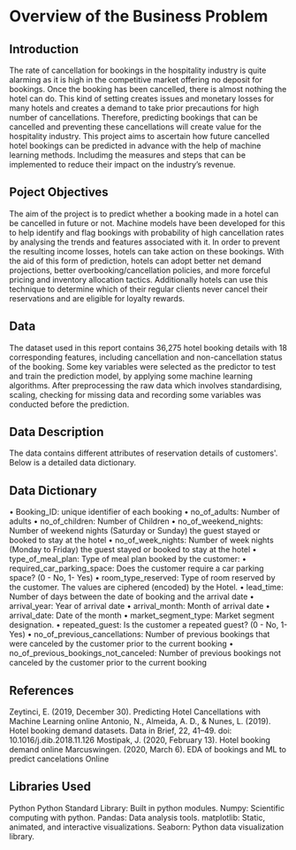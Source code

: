 # Overview of the Business Problem

## Introduction 
The rate of cancellation for bookings in the hospitality industry is quite alarming as it is high in the competitive market offering no deposit for bookings. Once the booking has been cancelled, there is almost nothing the hotel can do.
This kind of setting creates issues and monetary losses for many hotels and creates a demand to take prior precautions for high number of cancellations. 
Therefore, predicting bookings that can be cancelled and preventing these cancellations will create value for the hospitality industry. This project aims to ascertain how future cancelled hotel bookings can be predicted in advance with the help of machine learning methods. Includimg the measures and steps that can be implemented to reduce their impact on the industry’s revenue.

## Poject Objectives 
The aim of the project is to predict whether a booking made in a hotel can be cancelled in future or not. Machine models have been developed for this to help identify and flag bookings with probability of high cancellation rates by analysing the trends and features associated with it.
In order to prevent the resulting income losses, hotels can take action on these bookings. With the aid of this form of prediction, hotels can adopt better net demand projections, better overbooking/cancellation policies, and more forceful pricing and inventory allocation tactics.
Additionally hotels can use this technique to determine which of their regular clients never cancel their reservations and are eligible for loyalty rewards.

## Data  
The dataset used in this report contains 36,275 hotel booking details with 18 corresponding features, including cancellation and non-cancellation status of the booking.
Some key variables were selected as the predictor to test and train the prediction model, by applying some machine learning algorithms. 
After preprocessing the raw data which involves standardising, scaling, checking for missing data and recording some variables was conducted before the prediction. 

## Data Description
The data contains different attributes of reservation details of customers'. 
Below is a detailed data dictionary.

## Data Dictionary
•	Booking_ID: unique identifier of each booking
•	no_of_adults: Number of adults
•	no_of_children: Number of Children
•	no_of_weekend_nights: Number of weekend nights (Saturday or Sunday) the guest stayed or booked to stay at the hotel
•	no_of_week_nights: Number of week nights (Monday to Friday) the guest stayed or booked to stay at the hotel
•	type_of_meal_plan: Type of meal plan booked by the customer:
•	required_car_parking_space: Does the customer require a car parking space? (0 - No, 1- Yes)
•	room_type_reserved: Type of room reserved by the customer. The values are ciphered (encoded) by the Hotel.
•	lead_time: Number of days between the date of booking and the arrival date
•	arrival_year: Year of arrival date
•	arrival_month: Month of arrival date
•	arrival_date: Date of the month
•	market_segment_type: Market segment designation.
•	repeated_guest: Is the customer a repeated guest? (0 - No, 1- Yes)
•	no_of_previous_cancellations: Number of previous bookings that were canceled by the customer prior to the current booking
•	no_of_previous_bookings_not_canceled: Number of previous bookings not canceled by the customer prior to the current booking

## References
Zeytinci, E. (2019, December 30). Predicting Hotel Cancellations with Machine Learning online
Antonio, N., Almeida, A. D., & Nunes, L. (2019). Hotel booking demand datasets. Data in Brief, 22, 41–49. doi: 10.1016/j.dib.2018.11.126
Mostipak, J. (2020, February 13). Hotel booking demand online
Marcuswingen. (2020, March 6). EDA of bookings and ML to predict cancelations Online

## Libraries Used
Python
Python Standard Library: Built in python modules.
Numpy: Scientific computing with python.
Pandas: Data analysis tools.
matplotlib: Static, animated, and interactive visualizations.
Seaborn: Python data visualization library.

